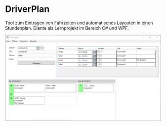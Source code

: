# DriverPlan

Tool zum Eintragen von Fahrzeiten und automatisches Layouten in einen Stundenplan.
Diente als Lernprojekt im Bereich C# und WPF.

![Bild der Anwendung](Doc/Preview.png "Anwendung")

